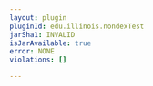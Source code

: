```yaml
---
layout: plugin
pluginId: edu.illinois.nondexTest
jarSha1: INVALID
isJarAvailable: true
error: NONE
violations: []

---
```

